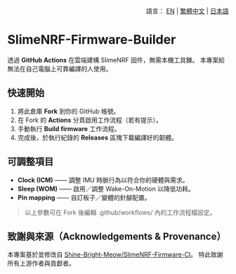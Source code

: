 <p align="right">
  語言：
  <a href="README.md">EN</a> |
  <a href="README.zh-TW.md">繁體中文</a> |
  <a href="README.ja.md">日本語</a>
</p>

# SlimeNRF-Firmware-Builder

透過 **GitHub Actions** 在雲端建構 SlimeNRF 固件，無需本機工具鍊。
本專案給無法在自己電腦上可靠編譯的人使用。

## 快速開始
1. 將此倉庫 **Fork** 到你的 GitHub 帳號。
2. 在 Fork 的 **Actions** 分頁啟用工作流程（若有提示）。
3. 手動執行 **Build firmware** 工作流程。
4. 完成後，於執行紀錄的 **Releases** 區塊下載編譯好的韌體。

## 可調整項目
- **Clock (ICM)** —— 調整 IMU 時脈行為以符合你的硬體與需求。
- **Sleep (WOM)** —— 啟用／調整 Wake-On-Motion 以降低功耗。
- **Pin mapping** —— 自訂板子／變體的針腳配置。

> 以上參數可在 Fork 後編輯 .github/workflows/ 內的工作流程檔設定。

## 致謝與來源（Acknowledgements & Provenance）
本專案基於並修改自 [Shine-Bright-Meow/SlimeNRF-Firmware-CI](https://github.com/Shine-Bright-Meow/SlimeNRF-Firmware-CI)。
特此致謝所有上游作者與貢獻者。
